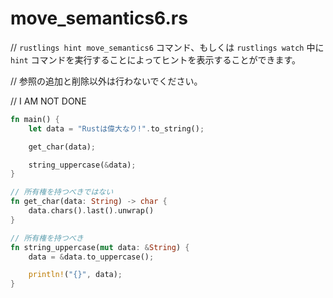 # move_semantics6.rs

// `rustlings hint move_semantics6` コマンド、もしくは `rustlings watch` 中に `hint` コマンドを実行することによってヒントを表示することができます。

// 参照の追加と削除以外は行わないでください。

// I AM NOT DONE

```rust
fn main() {
    let data = "Rustは偉大なり!".to_string();

    get_char(data);

    string_uppercase(&data);
}

// 所有権を持つべきではない
fn get_char(data: String) -> char {
    data.chars().last().unwrap()
}

// 所有権を持つべき
fn string_uppercase(mut data: &String) {
    data = &data.to_uppercase();

    println!("{}", data);
}
```

<!---
// move_semantics6.rs
// Execute `rustlings hint move_semantics6` or use the `hint` watch subcommand for a hint.
// You can't change anything except adding or removing references.

// I AM NOT DONE

fn main() {
    let data = "Rust is great!".to_string();

    get_char(data);

    string_uppercase(&data);
}

// Should not take ownership
fn get_char(data: String) -> char {
    data.chars().last().unwrap()
}

// Should take ownership
fn string_uppercase(mut data: &String) {
    data = &data.to_uppercase();

    println!("{}", data);
}
--->
